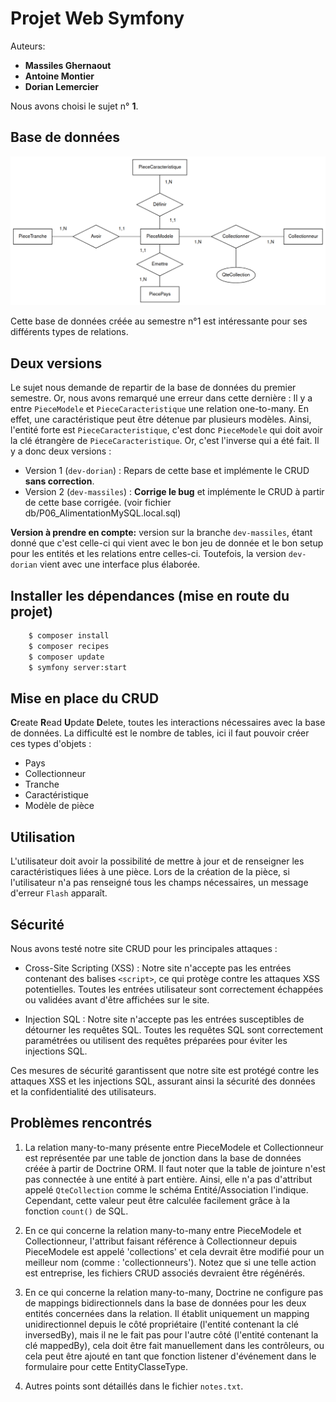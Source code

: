 # Projet Web Symfony

Auteurs:
- **Massiles Ghernaout**
- **Antoine Montier**
- **Dorian Lemercier**

Nous avons choisi le sujet n° **1**.

## Base de données

![Schema Relationnel de la Base de Données](BD.png)

Cette base de données créée au semestre n°1 est intéressante pour ses différents types de relations.

## Deux versions

Le sujet nous demande de repartir de la base de données du premier semestre. Or, nous avons remarqué une erreur dans cette dernière : Il y a entre `PieceModele` et `PieceCaracteristique` une relation one-to-many. En effet, une caractéristique peut être détenue par plusieurs modèles. Ainsi, l'entité forte est `PieceCaracteristique`, c'est donc `PieceModele` qui doit avoir la clé étrangère de `PieceCaracteristique`. Or, c'est l'inverse qui a été fait. Il y a donc deux versions :

- Version 1 (`dev-dorian`) : Repars de cette base et implémente le CRUD **sans correction**.
- Version 2 (`dev-massiles`) : **Corrige le bug** et implémente le CRUD à partir de cette base corrigée. (voir fichier db/P06_AlimentationMySQL.local.sql)

**Version à prendre en compte:** version sur la branche `dev-massiles`, étant donné que c'est celle-ci qui vient avec le bon jeu de donnée et le bon setup pour les entités et les relations entre celles-ci. Toutefois, la version `dev-dorian` vient avec une interface plus élaborée.


## Installer les dépendances (mise en route du projet)

```sh
    $ composer install 
    $ composer recipes
    $ composer update
    $ symfony server:start
```


## Mise en place du CRUD

**C**reate **R**ead **U**pdate **D**elete, toutes les interactions nécessaires avec la base de données. La difficulté est le nombre de tables, ici il faut pouvoir créer ces types d'objets :

- Pays
- Collectionneur
- Tranche
- Caractéristique
- Modèle de pièce

## Utilisation

L'utilisateur doit avoir la possibilité de mettre à jour et de renseigner les caractéristiques liées à une pièce. Lors de la création de la pièce, si l'utilisateur n'a pas renseigné tous les champs nécessaires, un message d'erreur `Flash` apparaît.

## Sécurité

Nous avons testé notre site CRUD pour les principales attaques :

- Cross-Site Scripting (XSS) : Notre site n'accepte pas les entrées contenant des balises `<script>`, ce qui protège contre les attaques XSS potentielles. Toutes les entrées utilisateur sont correctement échappées ou validées avant d'être affichées sur le site.

- Injection SQL : Notre site n'accepte pas les entrées susceptibles de détourner les requêtes SQL. Toutes les requêtes SQL sont correctement paramétrées ou utilisent des requêtes préparées pour éviter les injections SQL.

Ces mesures de sécurité garantissent que notre site est protégé contre les attaques XSS et les injections SQL, assurant ainsi la sécurité des données et la confidentialité des utilisateurs.

## Problèmes rencontrés

1. La relation many-to-many présente entre PieceModele et Collectionneur est représentée par une table de jonction dans la base de données créée à partir de Doctrine ORM. Il faut noter que la table de jointure n'est pas connectée à une entité à part entière. Ainsi, elle n'a pas d'attribut appelé `QteCollection` comme le schéma Entité/Association l'indique. Cependant, cette valeur peut être calculée facilement grâce à la fonction `count()` de SQL.

2. En ce qui concerne la relation many-to-many entre PieceModele et Collectionneur, l'attribut faisant référence à Collectionneur depuis PieceModele est appelé 'collections' et cela devrait être modifié pour un meilleur nom (comme : 'collectionneurs'). Notez que si une telle action est entreprise, les fichiers CRUD associés devraient être régénérés.

3. En ce qui concerne la relation many-to-many, Doctrine ne configure pas de mappings bidirectionnels dans la base de données pour les deux entités concernées dans la relation. Il établit uniquement un mapping unidirectionnel depuis le côté propriétaire (l'entité contenant la clé inversedBy), mais il ne le fait pas pour l'autre côté (l'entité contenant la clé mappedBy), cela doit être fait manuellement dans les contrôleurs, ou cela peut être ajouté en tant que fonction listener d'événement dans le formulaire pour cette EntityClasseType.

4. Autres points sont détaillés dans le fichier `notes.txt`.